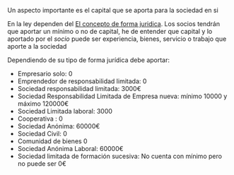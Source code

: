 Un aspecto importante  es el capital que se aporta para la sociedad en si

En la ley dependen del [El concepto de forma juridica](El%20concepto%20de%20forma%20juridica.md). Los socios tendrán que aportar un mínimo o no de capital, he de entender que capital y lo aportado por el *socio* puede ser experiencia, bienes, servicio o trabajo que aporte a la sociedad

Dependiendo de su tipo de forma jurídica debe aportar:

* Empresario solo: 0
* Emprendedor de responsabilidad limitada: 0
* Sociedad responsabilidad limitada: 3000€
* Sociedad Responsabilidad Limitada de Empresa nueva: mínimo 10000 y máximo 120000€
* Sociedad Limitada laboral: 3000
* Cooperativa : 0
* Sociedad Anónima: 60000€
* Sociedad Civil: 0
* Comunidad de bienes 0
* Sociedad Anónima Laboral: 60000€
* Sociedad  limitada de formación sucesiva: No cuenta con mínimo pero no puede ser 0€
